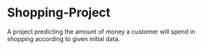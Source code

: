 # Shopping-Project
A project predicting the amount of money a customer will spend in shopping according to given initial data.
